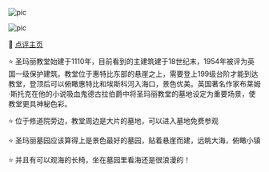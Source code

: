 ![pic](https://www.yinglunka.com/attachments/month_2_2306/23061923238941c19f191ea9a7.jpg)

![pic](https://img.51xiyou.com/images/e/f63a702e67d0d086f45287834f2a23b5.jpg)

🔗 [点评主页](https://cn.tripadvisor.com/Attraction_Review-g186345-d2243378-Reviews-St_Mary_s_Church-Whitby_Scarborough_District_North_Yorkshire_England.html)

⭐ 圣玛丽教堂始建于1110年，目前看到的主建筑建于18世纪末，1954年被评为英国一级保护建筑。教堂位于惠特比东部的悬崖之上，需要登上199级台阶才能到达教堂，登顶后可以俯瞰惠特比和埃斯科河入海口，景色优美。英国著名作家布莱姆·斯托克在他的小说吸血鬼德古拉伯爵中将圣玛丽教堂的墓地设定为重要场景，使教堂更具神秘色彩。

⭐ 位于修道院旁边，教堂周边是大片的墓地，可以进入墓地免费参观

⭐ 圣玛丽墓园应该算得上是景色最好的墓园，贴着悬崖而建，远眺大海，俯瞰小镇

⭐ 并且有可以观海的长椅，坐在墓园里看海还是很浪漫的！